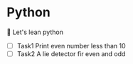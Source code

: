 # Python
🐍 Let's lean python

- [ ] Task1 Print even number less than 10
- [ ] Task2 A lie detector fir even and odd
